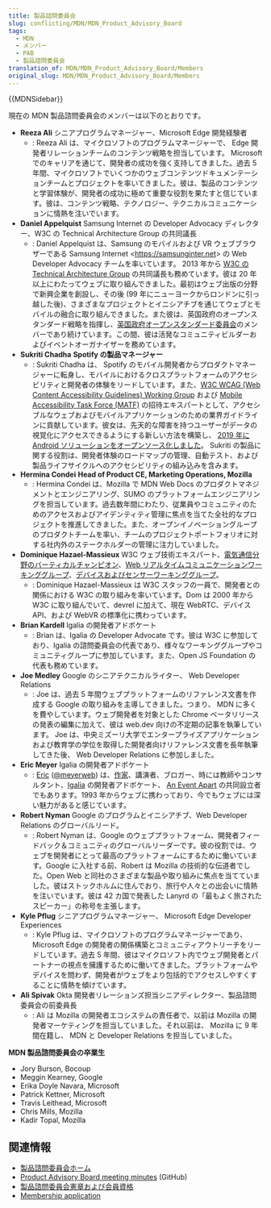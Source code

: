 ```yaml
---
title: 製品諮問委員会
slug: conflicting/MDN/MDN_Product_Advisory_Board
tags:
  - MDN
  - メンバー
  - PAB
  - 製品諮問委員会
translation_of: MDN/MDN_Product_Advisory_Board/Members
original_slug: MDN/MDN_Product_Advisory_Board/Members
---
```

{{MDNSidebar}}

現在の MDN 製品諮問委員会のメンバーは以下のとおりです。

- **Reeza Ali**
  シニアプログラムマネージャー、Microsoft Edge 開発経験者
  - : Reeza Ali は、マイクロソフトのプログラムマネージャーで、 Edge 開発者リレーションチームのコンテンツ戦略を担当しています。 Microsoft でのキャリアを通じて、開発者の成功を強く支持してきました。過去 5 年間、マイクロソフトでいくつかのウェブコンテンツドキュメンテーションチームとプロジェクトを率いてきました。彼は、製品のコンテンツと学習体験が、開発者の成功に極めて重要な役割を果たすと信じています。彼は、コンテンツ戦略、テクノロジー、テクニカルコミュニケーションに情熱を注いでいます。
- **Daniel Appelquist**
  Samsung Internet の Developer Advocacy ディレクター、W3C の Technical Architecture Group の共同議長
  - : Daniel Appelquist は、Samsung のモバイルおよび VR ウェブブラウザーである Samsung Internet <<https://samsunginter.net>> の Web Developer Advocacy チームを率いています。 2013 年から [W3C の Technical Architecture Group](https://www.w3.org/2001/tag/) の共同議長も務めています。彼は 20 年以上にわたってウェブに取り組んできました。最初はウェブ出版の分野で新興企業を創設し、その後 (99 年にニューヨークからロンドンに引っ越した後)、さまざまなプロジェクトとイニシアチブを通じてウェブとモバイルの融合に取り組んできました。また彼は、英国政府のオープンスタンダード戦略を指揮し、[英国政府オープンスタンダード委員会](https://www.gov.uk/government/groups/open-standards-board)のメンバーであり続けています。この間、彼は活発なコミュニティビルダーおよびイベントオーガナイザーを務めています。
- **Sukriti Chadha**
  **Spotify の製品マネージャー**
  - : Sukriti Chadha は、 Spotify のモバイル開発者からプロダクトマネージャーに転身し、モバイルにおけるクロスプラットフォームのアクセシビリティと開発者の体験をリードしています。また、[W3C WCAG (Web Content Accessibility Guidelines) Working Group](https://www.w3.org/WAI/standards-guidelines/wcag/) および [Mobile Accessibility Task Force (MATF)](https://www.w3.org/WAI/standards-guidelines/mobile/) の招待エキスパートとして、アクセシブルなウェブおよびモバイルアプリケーションのための業界ガイドラインに貢献しています。彼女は、先天的な障害を持つユーザーがデータの視覚化にアクセスできるようにする新しい方法を構築し、 [2019 年に Android ソリューションをオープンソース化しました](https://developer.yahoo.com/blogs/612790529269366784/)。 Sukriti の製品に関する役割は、開発者体験のロードマップの管理、自動テスト、および製品ライフサイクルへのアクセシビリティの組み込みを含みます。
- **Hermina Condei**
  **Head of Product CE, Marketing Operations, Mozilla**
  - : Hermina Condei は、Mozilla で MDN Web Docs のプロダクトマネジメントとエンジニアリング、SUMO のプラットフォームエンジニアリングを担当しています。過去数年間にわたり、従業員やコミュニティのためのアクセスおよびアイデンティティ管理に焦点を当てた全社的なプロジェクトを推進してきました。また、オープンイノベーショングループのプロダクトチームを率い、チームのプロジェクトポートフォリオに対する社内外のステークホルダーの管理に注力していました。
- **Dominique Hazael-Massieux**
  W3C ウェブ技術エキスパート、[電気通信分野のバーティカルチャンピオン](https://www.w3.org/Telco/)、[Web リアルタイムコミュニケーションワーキンググループ](https://www.w3.org/2011/04/webrtc/)、[デバイスおよびセンサーワーキンググループ](https://www.w3.org/das/)。
  - : Dominique Hazael-Massieux は W3C スタッフの一員で、開発者との関係における W3C の取り組みを率いています。Dom は 2000 年から W3C に取り組んでいて、devrel に加えて、現在 WebRTC、デバイス API、および WebVR の標準化に携わっています。
- **Brian Kardell**
  Igalia の開発者アドボケート
  - : Brian は、Igalia の Developer Advocate です。彼は W3C に参加しており、Igalia の諮問委員会の代表であり、様々なワーキンググループやコミュニティグループに参加しています。また、Open JS Foundation の代表も務めています。
- **Joe Medley**
  Google のシニアテクニカルライター、 Web Developer Relations
  - : Joe は、過去 5 年間ウェブプラットフォームのリファレンス文書を作成する Google の取り組みを主導してきました。つまり、 MDN に多くを費やしています。ウェブ開発者を対象とした Chrome ベータリリースの発表の編集に加えて、彼は web.dev 向けの不定期の記事を執筆しています。 Joe は、中央ミズーリ大学でエンタープライズアプリケーションおよび教育学の学位を取得した開発者向けリファレンス文書を長年執筆してきた後、 Web Developer Relations に参加しました。
- **Eric Meyer**
  Igalia の開発者アドボケート
  - : [Eric](http://meyerweb.com/) ([@meyerweb](http://twitter.com/meyerweb)) は、[作家](http://meyerweb.com/eric/writing.html)、講演者、ブロガー、時には教師やコンサルタント、[Igalia](http://igalia.com/) の開発者アドボケート、 [An Event Apart](https://aneventapart.com/) の共同設立者でもあります。1993 年からウェブに携わっており、今でもウェブには深い魅力があると感じています。
- **Robert Nyman**
  Google のプログラムとイニシアチブ、Web Developer Relations のグローバルリード。
  - : Robert Nyman は、Google のウェブプラットフォーム、開発者フィードバック＆コミュニティのグローバルリーダーです。彼の役割では、ウェブを開発者にとって最高のプラットフォームにするために働いています。Google に入社する前、Robert は Mozilla の技術的な伝道者でした。Open Web と同社のさまざまな製品や取り組みに焦点を当てていました。彼はストックホルムに住んでおり、旅行や人々との出会いに情熱を注いでいます。彼は 42 カ国で発表した Lanyrd の「最もよく旅されたスピーカー」の称号を主張します。
- **Kyle Pflug**
  シニアプログラムマネージャー、 Microsoft Edge Developer Experiences
  - : Kyle Pflug は、マイクロソフトのプログラムマネージャーであり、 Microsoft Edge の開発者の関係構築とコミュニティアウトリーチをリードしています。過去 5 年間、彼はマイクロソフト内でウェブ開発者とパートナーの視点を擁護するために働いてきました。プラットフォームやデバイスを問わず、開発者がウェブをより包括的でアクセスしやすくすることに情熱を傾けています。
- **Ali Spivak**
  Okta 開発者リレーションズ担当シニアディレクター、製品諮問委員会の前委員長
  - : Ali は Mozilla の開発者エコシステムの責任者で、以前は Mozilla の開発者マーケティングを担当していました。それ以前は、 Mozilla に 9 年間在籍し、 MDN と Developer Relations を担当していました。

**MDN 製品諮問委員会の卒業生**

- Jory Burson, Bocoup
- Meggin Kearney, Google
- Erika Doyle Navara, Microsoft
- Patrick Kettner, Microsoft
- Travis Leithead, Microsoft
- Chris Mills, Mozilla
- Kadir Topal, Mozilla

## 関連情報

- [製品諮問委員会ホーム](/ja/docs/MDN/MDN_Product_Advisory_Board)
- [Product Advisory Board meeting minutes](https://github.com/mdn/pab) (GitHub)
- [製品諮問委員会憲章および会員資格](/ja/docs/MDN/MDN_Product_Advisory_Board/Membership)
- [Membership application](https://www.surveygizmo.com/s3/4024118/MDN-Advisory-Board-Application)
